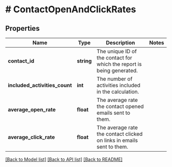# # ContactOpenAndClickRates

## Properties

Name | Type | Description | Notes
------------ | ------------- | ------------- | -------------
**contact_id** | **string** | The unique ID of the contact for which the report is being generated. |
**included_activities_count** | **int** | The number of activities included in the calculation. |
**average_open_rate** | **float** | The average rate the contact opened emails sent to them. |
**average_click_rate** | **float** | The average rate the contact clicked on links in emails sent to them. |

[[Back to Model list]](../../README.md#models) [[Back to API list]](../../README.md#endpoints) [[Back to README]](../../README.md)
